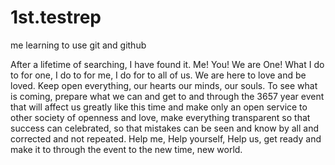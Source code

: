 # 1st.testrep
me learning to use git and github

After a lifetime of searching, I have found it. Me! You! We are One! What I do to for one, I do to for me, I do for to all of us. We are here to love and be loved. Keep open everything, our hearts our minds, our souls. To see what is coming, prepare what we can and get to and through the 3657 year event that will affect us greatly like this time and make only an open service to other society of openness and love, make everything transparent so that success can celebrated, so that mistakes can be seen and know by all and corrected and not repeated. 
Help me, Help yourself, Help us, get ready and make it to through the event to the new time, new world.
